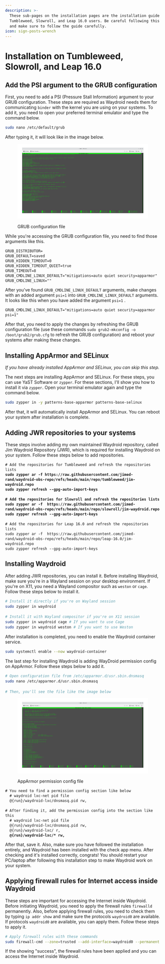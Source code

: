 ```yaml
---
description: >-
  These sub-pages on the installation pages are the installation guide for
  Tumbleweed, Slowroll, and Leap 16.0 users. Be careful following this guide,
  and make sure to follow the guide carefully.
icon: sign-posts-wrench
---
```


# Installation on Tumbleweed, Slowroll, and Leap 16.0

## Add the PSI argument to the GRUB configuration

First, you need to add a PSI (Pressure Stall Information) argument to your GRUB configuration. These steps are required as Waydroid needs them for communicating `binder` with the kernel you are using on your systems. To add it, you need to open your preferred terminal emulator and type the command below.

```sh
sudo nano /etc/default/grub
```

After typing it, it will look like in the image below.

<figure><img src="../.gitbook/assets/Jepretan layar_20250618_103307.png" alt="Nano accessing GRUB configuration file (sudo nano /etc/default/grub)"><figcaption><p>GRUB configuration file</p></figcaption></figure>

While you're accessing the GRUB configuration file, you need to find those arguments like this.

```
GRUB_DISTRIBUTOR=
GRUB_DEFAULT=saved
GRUB_HIDDEN_TIMEOUT=0
GRUB_HIDDEN_TIMEOUT_QUIET=true
GRUB_TIMEOUT=8
GRUB_CMDLINE_LINUX_DEFAULT="mitigations=auto quiet security=apparmor"
GRUB_CMDLINE_LINUX=""
```

After you've found `GRUB_CMDLINE_LINUX_DEFAULT` arguments, make changes with an added argument `psi=1` into `GRUB_CMDLINE_LINUX_DEFAULT` arguments. It looks like this when you have added the argument `psi=1` .

```
GRUB_CMDLINE_LINUX_DEFAULT="mitigations=auto quiet security=apparmor psi=1"
```

After that, you need to apply the changes by refreshing the GRUB configuration file (use these commands `sudo grub2-mkconfig -o /boot/grub2/grub.cfg` to refresh the GRUB configuration) and reboot your systems after making these changes.

## Installing AppArmor and SELinux

_If you have already installed AppArmor and SELinux, you can skip this step._

The next steps are installing AppArmor and SELinux. For these steps, you can use YaST Software or `zypper`. For these sections, I'll show you how to install it via `zypper`. Open your terminal emulator again and type the command below.

```sh
sudo zypper in -y patterns-base-apparmor patterns-base-selinux
```

After that, it will automatically install AppArmor and SELinux. You can reboot your system after installation is complete.

## Adding JWR repositories to your systems

These steps involve adding my own maintained Waydroid repository, called Jim Waydroid Repository (JWR), which is required for installing Waydroid on your system. Follow these steps below to add repositories.

<pre class="language-sh"><code class="lang-sh"># Add the repositories for Tumbleweed and refresh the repositories lists
<strong>sudo zypper ar -f https://raw.githubusercontent.com/jimed-rand/waydroid-obs-repo/refs/heads/main/repo/tumbleweed/jim-waydroid.repo
</strong><strong>sudo zypper refresh --gpg-auto-import-keys
</strong><strong>
</strong><strong># Add the repositories for Slowroll and refresh the repositories lists
</strong><strong>sudo zypper ar -f  https://raw.githubusercontent.com/jimed-rand/waydroid-obs-repo/refs/heads/main/repo/slowroll/jim-waydroid.repo
</strong><strong>sudo zypper refresh --gpg-auto-import-keys
</strong><strong>
</strong># Add the repositories for Leap 16.0 and refresh the repositories lists
sudo zypper ar -f  https://raw.githubusercontent.com/jimed-rand/waydroid-obs-repo/refs/heads/main/repo/leap-16.0/jim-waydroid.repo
sudo zypper refresh --gpg-auto-import-keys
</code></pre>

## Installing Waydroid

After adding JWR repositories, you can install it. Before installing Waydroid, make sure you're in a Wayland session on your desktop environment. If you're on X11, you need a Wayland compositor such as `weston` or `cage`. Follow these steps below to install it.

```sh
# Install it directly if you're on Wayland session
sudo zypper in waydroid

# Install it with Wayland compositor if you're on X11 session
sudo zypper in waydroid cage # If you want to use Cage
sudo zypper in waydroid weston # If you want to use Weston
```

After installation is completed, you need to enable the Waydroid container service.

```sh
sudo systemctl enable --now waydroid-container
```

The last step for installing Waydroid is adding WayDroid permission config on AppArmor. Follow these steps below to add it.

```sh
# Open configuration file from /etc/apparmor.d/usr.sbin.dnsmasq
sudo nano /etc/apparmor.d/usr.sbin.dnsmasq

# Then, you'll see the file like the image below
```

<figure><img src="../.gitbook/assets/Jepretan layar_20250619_070046.png" alt=""><figcaption><p>AppArmor permission config file</p></figcaption></figure>

<pre class="language-sh"><code class="lang-sh"># You need to find a permission config section like below
  # waydroid lxc-net pid file
  @{run}/waydroid-lxc/dnsmasq.pid rw,

# After finding it, add the permission config into the section like this
  # waydroid lxc-net pid file
  @{run}/waydroid-lxc/dnsmasq.pid rw,
  @{run}/waydroid-lxc/ r,
<strong>  @{run}/waydroid-lxc/* rw,
</strong></code></pre>

After that, save it. Also, make sure you have followed the installation entirely, and Waydroid has been installed with the check app menu. After checking and it's installed correctly, congrats! You should restart your PC/laptop after following this installation step to make Waydroid work on your system.

## Applying firewall rules for Internet access inside Waydroid

These steps are important for accessing the Internet inside Waydroid. Before initiating Waydroid, you need to apply the firewall rules `firewalld` permanently. Also, before applying firewall rules, you need to check them by typing `ip addr show` and make sure the protocols `waydroid0` are available. If protocols `waydroid0` are available, you can apply them. Follow these steps to apply it.

```sh
# Apply firewall rules with these commands
sudo firewall-cmd --zone=trusted --add-interface=waydroid0 --permanent
```

If the showing "success", the firewall rules have been applied and you can access the Internet inside Waydroid.
